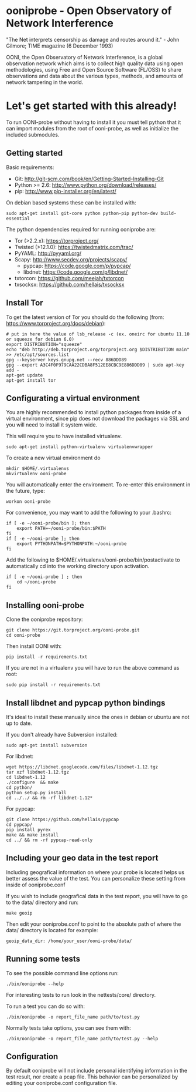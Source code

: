 # ooniprobe - Open Observatory of Network Interference

"The Net interprets censorship as damage and routes around it."
                - John Gilmore; TIME magazine (6 December 1993)

OONI, the Open Observatory of Network Interference, is a global observation
network which aims is to collect high quality data using open methodologies,
using Free and Open Source Software (FL/OSS) to share observations and data
about the various types, methods, and amounts of network tampering in the
world.

# Let's get started with this already!

To run OONI-probe without having to install it you must tell python that it
can import modules from the root of ooni-probe, as well as initialize the
included submodules.

## Getting started

Basic requirements:

  * Git: http://git-scm.com/book/en/Getting-Started-Installing-Git
  * Python >= 2.6: http://www.python.org/download/releases/
  * pip: http://www.pip-installer.org/en/latest/

On debian based systems these can be installed with:

    sudo apt-get install git-core python python-pip python-dev build-essential

The python dependencies required for running ooniprobe are:

  * Tor (>2.2.x): https://torproject.org/
  * Twisted (>12.1.0): https://twistedmatrix.com/trac/
  * PyYAML: http://pyyaml.org/
  * Scapy: http://www.secdev.org/projects/scapy/
      * pypcap: https://code.google.com/p/pypcap/
      * libdnet: https://code.google.com/p/libdnet/
  * txtorcon: https://github.com/meejah/txtorcon
  * txsocksx: https://github.com/hellais/txsocksx

## Install Tor

To get the latest version of Tor you should do the following (from: https://www.torproject.org/docs/debian):

    # put in here the value of lsb_release -c (ex. oneirc for ubuntu 11.10 or squeeze for debian 6.0)
    export DISTRIBUTION="squeeze"
    echo "deb http://deb.torproject.org/torproject.org $DISTRIBUTION main" >> /etc/apt/sources.list
    gpg --keyserver keys.gnupg.net --recv 886DDD89
    gpg --export A3C4F0F979CAA22CDBA8F512EE8CBC9E886DDD89 | sudo apt-key add -
    apt-get update
    apt-get install tor


## Configurating a virtual environment

You are highly recommended to install python packages from inside of a virtual
environment, since pip does not download the packages via SSL and you will need
to install it system wide.

This will require you to have installed virtualenv.

    sudo apt-get install python-virtualenv virtualenvwrapper

To create a new virtual environment do

    mkdir $HOME/.virtualenvs
    mkvirtualenv ooni-probe

You will automatically enter the environment. To re-enter this environment in the future, type:

    workon ooni-probe

For convenience, you may want to add the following to your .bashrc:

    if [ -e ~/ooni-probe/bin ]; then
        export PATH=~/ooni-probe/bin:$PATH
    fi
    if [ -e ~/ooni-probe ]; then
        export PYTHONPATH=$PYTHONPATH:~/ooni-probe
    fi

Add the following to $HOME/.virtualenvs/ooni-probe/bin/postactivate to automatically cd into the working directory upon activation.

    if [ -e ~/ooni-probe ] ; then
        cd ~/ooni-probe
    fi

## Installing ooni-probe

Clone the ooniprobe repository:

    git clone https://git.torproject.org/ooni-probe.git
    cd ooni-probe

Then install OONI with:

    pip install -r requirements.txt

If you are not in a virtualenv you will have to run the above command as root:

    sudo pip install -r requirements.txt

## Install libdnet and pypcap python bindings

It's ideal to install these manually since the ones in debian or ubuntu are not up to date.

If you don't already have Subversion installed:
   
    sudo apt-get install subversion

For libdnet:

    wget https://libdnet.googlecode.com/files/libdnet-1.12.tgz
    tar xzf libdnet-1.12.tgz
    cd libdnet-1.12
    ./configure  && make
    cd python/
    python setup.py install
    cd ../../ && rm -rf libdnet-1.12*

For pypcap:

    git clone https://github.com/hellais/pypcap
    cd pypcap/
    pip install pyrex
    make && make install
    cd ../ && rm -rf pypcap-read-only

## Including your geo data in the test report

Including geografical information on where your probe is located helps us
better assess the value of the test. You can personalize these setting from
inside of ooniprobe.conf

If you wish to include geografical data in the test report, you will have to go
to the data/ directory and run:

    make geoip

Then edit your ooniprobe.conf to point to the absolute path of where the data/
directory is located for example:

    geoip_data_dir: /home/your_user/ooni-probe/data/

## Running some tests

To see the possible command line options run:

    ./bin/ooniprobe --help 

For interesting tests to run look in the nettests/core/ directory.

To run a test you can do so with:

    ./bin/ooniprobe -o report_file_name path/to/test.py

Normally tests take options, you can see them with:

    ./bin/ooniprobe -o report_file_name path/to/test.py --help

## Configuration

By default ooniprobe will not include personal identifying information in the
test result, nor create a pcap file. This behavior can be personalized by
editing your ooniprobe.conf configuration file.


